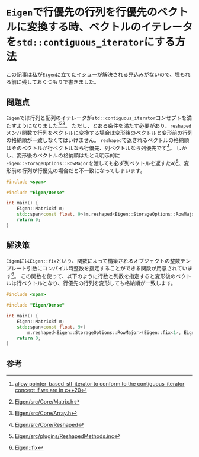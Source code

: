 # `Eigen`で行優先の行列を行優先のベクトルに変換する時、ベクトルのイテレータを`std::contiguous_iterator`にする方法

この記事は私が`Eigen`に立てた[イシュー](https://gitlab.com/libeigen/eigen/-/issues/2840)が解決される見込みがないので、埋もれる前に残しておくつもりで書きました。

## 問題点
`Eigen`では行列と配列のイテレータが`std::contiguous_iterator`コンセプトを満たすようになりました[^1][^2][^3]。
ただし、とある条件を満たす必要があり、`reshaped`メンバ関数で行列をベクトルに変換する場合は変形後のベクトルと変形前の行列の格納順が一致しなくてはいけません。
`reshaped`で返されるベクトルの格納順はそのベクトルが行ベクトルなら行優先、列ベクトルなら列優先です[^5]。
しかし、変形後のベクトルの格納順はたとえ明示的に`Eigen::StorageOptions::RowMajor`を渡しても必ず列ベクトルを返すため[^6]、変形前の行列が行優先の場合だと不一致になってしまいます。

```cpp
#include <span>

#include "Eigen/Dense"

int main() {
    Eigen::Matrix3f m;
    std::span<const float, 9>(m.reshaped<Eigen::StorageOptions::RowMajor>().begin(), 9); // エラー
    return 0;
}
```

## 解決策
`Eigen`には`Eigen::fix`という、関数によって構築されるオブジェクトの整数テンプレート引数にコンパイル時整数を指定することができる関数が用意されています[^4]。
この関数を使って、以下のように行数と列数を指定すると変形後のベクトルは行ベクトルとなり、行優先の行列を変形しても格納順が一致します。

```cpp
#include <span>

#include "Eigen/Dense"

int main() {
    Eigen::Matrix3f m;
    std::span<const float, 9>(
        m.reshaped<Eigen::StorageOptions::RowMajor>(Eigen::fix<1>, Eigen::fix<9>).begin(), 9);
    return 0;
}
```

## 参考
[^1]: [allow pointer_based_stl_iterator to conform to the contiguous_iterator concept if we are in c++20](https://gitlab.com/libeigen/eigen/-/merge_requests/1636)
[^2]: [Eigen/src/Core/Matrix.h](https://gitlab.com/libeigen/eigen/-/blob/master/Eigen/src/Core/Matrix.h#L50)
[^3]: [Eigen/src/Core/Array.h](https://gitlab.com/libeigen/eigen/-/blob/master/Eigen/src/Core/Array.h#L20)
[^4]: [Eigen::fix](https://libeigen.gitlab.io/docs/group__Core__Module.html#gac01f234bce100e39e6928fdc470e5194)
[^5]: [Eigen/src/Core/Reshaped](https://gitlab.com/libeigen/eigen/-/blob/master/Eigen/src/Core/Reshaped.h#L63)
[^6]: [Eigen/src/plugins/ReshapedMethods.inc](https://gitlab.com/libeigen/eigen/-/blob/master/Eigen/src/plugins/ReshapedMethods.inc#L117)
